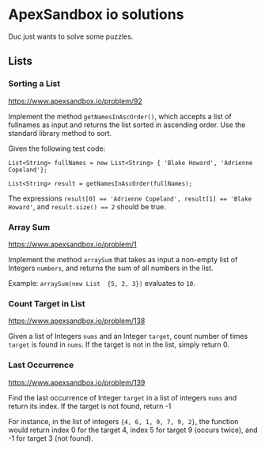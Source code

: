 # ApexSandbox io solutions

Duc just wants to solve some puzzles.

## Lists

### Sorting a List
https://www.apexsandbox.io/problem/92

Implement the method  `getNamesInAscOrder()`, which accepts a list of fullnames as input and returns the list sorted in ascending order. Use the standard library method to sort.

Given the following test code:

`List<String> fullNames = new List<String> { 'Blake Howard', 'Adrienne Copeland'};`

`List<String> result = getNamesInAscOrder(fullNames);`

The expressions  `result[0] == 'Adrienne Copeland', result[1] == 'Blake Howard'`, and  `result.size() == 2`  should be true.

### Array Sum
https://www.apexsandbox.io/problem/1

Implement the method  `arraySum`  that takes as input a non-empty list of Integers  `numbers`, and returns the sum of all numbers in the list.

Example:  `arraySum(new List  {5, 2, 3})`  evaluates to  `10`.

### Count Target in List
https://www.apexsandbox.io/problem/138

Given a list of Integers `nums` and an Integer `target`, count number of times `target` is found in `nums`. If the target is not in the list, simply return 0.

### Last Occurrence
https://www.apexsandbox.io/problem/139

Find the last occurrence of Integer  `target`  in a list of integers  `nums`  and return its index. If the target is not found, return -1

For instance, in the list of integers  `{4, 6, 1, 9, 7, 9, 2}`, the function would return index 0 for the target 4, index 5 for target 9 (occurs twice), and -1 for target 3 (not found).
